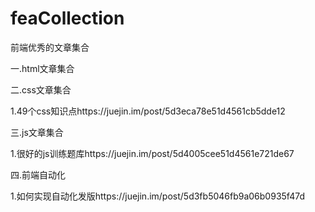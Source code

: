 # feaCollection
前端优秀的文章集合

一.html文章集合

二.css文章集合

1.49个css知识点https://juejin.im/post/5d3eca78e51d4561cb5dde12

三.js文章集合

1.很好的js训练题库https://juejin.im/post/5d4005cee51d4561e721de67

四.前端自动化

1.如何实现自动化发版https://juejin.im/post/5d3fb5046fb9a06b0935f47d
